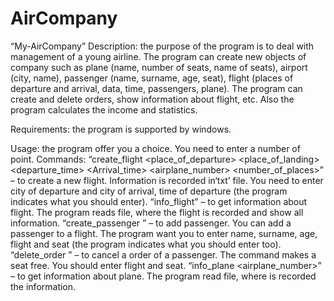 # AirCompany
“My-AirCompany” Description: the purpose of the program is to deal with management of a young airline. The program can create new objects of company such as plane (name, number of seats, name of seats), airport (city, name), passenger (name, surname, age, seat), flight (places of departure and arrival, data, time, passengers, plane). The program can create and delete orders, show information about flight, etc. Also the program calculates the income and statistics.

Requirements: the program is supported by windows.

Usage: the program offer you a choice. You need to enter a number of point. Commands: “create_flight <place_of_departure>  <place_of_landing> <departure_time> <Arrival_time> <airplane_number> <number_of_places>” – to create a new flight. Information is recorded in‘txt’ file. You need to enter city of departure and city of arrival, time of departure (the program indicates what you should enter). “info_flight” – to get information about flight. The program reads file, where the flight is recorded and show all information. “create_passenger <name> <surname>” – to add passenger. You can add a passenger to a flight. The program want you to enter name, surname, age, flight and seat (the program indicates what you should enter too). “delete_order <name> <surname> <place>” – to cancel a order of a passenger. The command makes a seat free. You should enter flight and seat. “info_plane <airplane_number>” – to get information about plane. The program read file, where is recorded the information.  
